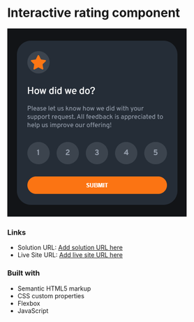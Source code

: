 # Interactive rating component

![alt text](https://github.com/mohamed-dahni/interactive-rating-component/blob/main/screenshot.png)


### Links

- Solution URL: [Add solution URL here](https://github.com/mohamed-dahni/interactive-rating-component/blob/main/README.md)
- Live Site URL: [Add live site URL here](https://mohamed-dahni.github.io/interactive-rating-component/)

### Built with

- Semantic HTML5 markup
- CSS custom properties
- Flexbox
- JavaScript
